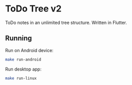 # ToDo Tree v2

ToDo notes in an unlimited tree structure. Written in Flutter.

## Running
Run on Android device:
```sh
make run-android
```

Run desktop app:
```sh
make run-linux
```
